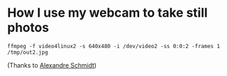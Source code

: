 # How I use my webcam to take still photos

```
ffmpeg -f video4linux2 -s 640x480 -i /dev/video2 -ss 0:0:2 -frames 1 /tmp/out2.jpg
```

(Thanks to [Alexandre
Schmidt](https://askubuntu.com/questions/106770/take-a-picture-from-terminal/409725#409725))
